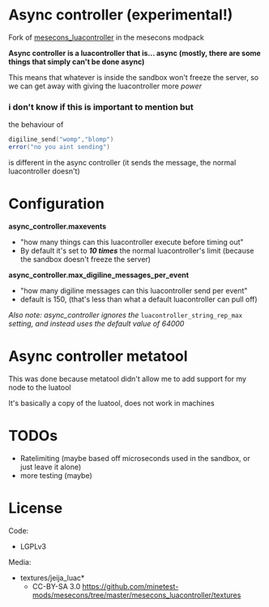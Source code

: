 # Async controller (experimental!)

Fork of [mesecons_luacontroller](https://github.com/minetest-mods/mesecons/tree/master/mesecons_luacontroller) in the mesecons modpack 

**Async controller is a luacontroller that is... async (mostly, there are some things that simply can't be done async)**

This means that whatever is inside the sandbox won't freeze the server, so we can get away with giving the luacontroller more *power*

### i don't know if this is important to mention but
the behaviour of 
```lua
digiline_send("womp","blomp")
error("no you aint sending")
```
is different in the async controller (it sends the message, the normal luacontroller doesn't)
# Configuration
**async_controller.maxevents**

- "how many things can this luacontroller execute before timing out"
- By default it's set to ***10 times*** the normal luacontroller's limit (because the sandbox doesn't freeze the server)

**async_controller.max_digiline_messages_per_event**
- "how many digiline messages can this luacontroller send per event"
- default is 150, (that's less than what a default luacontroller can pull off) 


*Also note: async_controller ignores the* `luacontroller_string_rep_max` *setting, and instead uses the default value of 64000*

# Async controller metatool

This was done because metatool didn't allow me to add support for my node to the luatool

It's basically a copy of the luatool, does not work in machines 

# TODOs
- Ratelimiting (maybe based off microseconds used in the sandbox, or just leave it alone)
- more testing (maybe)

# License

Code:
- LGPLv3

Media:
- textures/jeija_luac*
  - CC-BY-SA 3.0 https://github.com/minetest-mods/mesecons/tree/master/mesecons_luacontroller/textures
